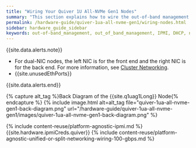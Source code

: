 ```yaml
---
title: "Wiring Your Quiver 1U All-NVMe Gen1 Nodes"
summary: "This section explains how to wire the out-of-band management (IPMI) port, 100 Gbps ports, and power on Quiver 1UA Gen1 nodes."
permalink: /hardware-guide/quiver-1ua-all-nvme-gen1/wiring-nodes.html
sidebar: hardware_guide_sidebar
keywords: out-of-band_management, out_of_band_management, IPMI, DHCP, network, networking, LAN, ipmitool, 100 Gbps, Ethernet, power, Quiver_1U_All-NVMe_Gen1, Quiver, Quiver_1UA
---
```


{{site.data.alerts.note}}
<ul>
  <li>For dual-NIC nodes, the left NIC is for the front end and the right NIC is for the back end. For more information, see <a href="networking-cluster.html">Cluster Networking</a>.</li>
  <li>{{site.unusedEthPorts}}</li>
</ul>
{{site.data.alerts.end}}

{% capture alt_tag %}Back Diagram of the {{site.q1uag1Long}} Node{% endcapture %}
{% include image.html alt=alt_tag file="quiver-1ua-all-nvme-gen1-back-diagram.png" url="/hardware-guide/quiver-1ua-all-nvme-gen1/images/quiver-1ua-all-nvme-gen1-back-diagram.png" %}

{% include content-reuse/platform-agnostic-ipmi.md %}
{{site.hardware.ipmiCreds.quiver}}
{% include content-reuse/platform-agnostic-unified-or-split-networking-wiring-100-gbps.md %}
